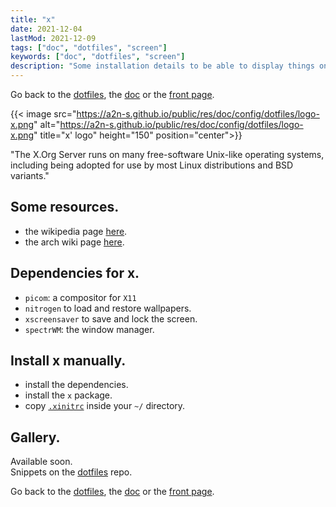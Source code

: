 ```yaml
---
title: "x"
date: 2021-12-04
lastMod: 2021-12-09
tags: ["doc", "dotfiles", "screen"]
keywords: ["doc", "dotfiles", "screen"]
description: "Some installation details to be able to display things on the screen."
---
```

Go back to the [dotfiles](/public/doc/config/dotfiles), the [doc](/public/doc/config) or the [front page](/public).  

{{< image src="https://a2n-s.github.io/public/res/doc/config/dotfiles/logo-x.png" 
          alt="https://a2n-s.github.io/public/res/doc/config/dotfiles/logo-x.png"
          title="x' logo" height="150" position="center">}}

"The X.Org Server runs on many free-software Unix-like operating systems, including being adopted for use by most Linux distributions and BSD variants."


## Some resources.
- the wikipedia page [here](https://en.wikipedia.org/wiki/X.Org_Server).
- the arch wiki page [here](https://wiki.archlinux.org/title/xorg).

## Dependencies for x.
- `picom`: a compositor for `X11`
- `nitrogen` to load and restore wallpapers.
- `xscreensaver` to save and lock the screen.
- `spectrWM`: the window manager.

## Install x manually.
- install the dependencies.
- install the `x` package.
- copy [`.xinitrc`] inside your `~/` directory.

## Gallery.
Available soon.  
Snippets on the [dotfiles](https://github.com/a2n-s/dotfiles#4-gallery-toc) repo.

Go back to the [dotfiles](/public/doc/config/dotfiles), the [doc](/public/doc/config) or the [front page](/public).  

[`.xinitrc`]: https://github.com/a2n-s/dotfiles/blob/main/.xinitrc
